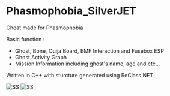 # Phasmophobia_SilverJET
Cheat made for Phasmophobia

Basic function :
- Ghost, Bone, Ouija Board, EMF Interaction and Fusebox ESP
- Ghost Activity Graph
- Mission Information including ghost's name, age and etc...


Written in C++ with sturcture generated using ReClass.NET

![SS](https://i.imgur.com/rpxMNsD.png)
![SS](https://i.imgur.com/1Lcfouu.png)
